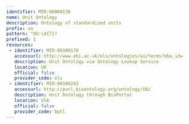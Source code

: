 ```yaml
---
identifier: MIR:00000136
name: Unit Ontology
description: Ontology of standardized units
prefix: uo
pattern: ^UO:\d{7}?
prefixed: 1
resources:
 - identifier: MIR:00100178
   accessurl: http://www.ebi.ac.uk/ols/ontologies/uo/terms?obo_id=
   description: Unit Ontology via Ontology Lookup Service
   location: UK
   official: false
   provider_code: ols
 - identifier: MIR:00100243
   accessurl: http://purl.bioontology.org/ontology/UO/
   description: Unit Ontology through BioPortal
   location: USA
   official: false
   provider_code: bptl
---
```


